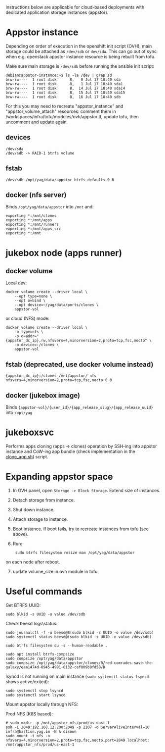 Instructions below are applicable for cloud-based deployments with dedicated application storage instances (appstor).

# Appstor instance

Depending on order of execution in the openshift init script (OVH), main storage could be attached as `/dev/sdb` or 
`dev/sda`. This can go out of sync when e.g. openstack appstor instance resource is being rebuilt from tofu.

Make sure main storage is `/dev/sdb` before running the ansible init script:

    debian@appstor-instance:~$ ls -la /dev | grep sd
    brw-rw----  1 root disk      8,   0 Jul 17 18:40 sda
    brw-rw----  1 root disk      8,   1 Jul 17 18:40 sda1
    brw-rw----  1 root disk      8,  14 Jul 17 18:40 sda14
    brw-rw----  1 root disk      8,  15 Jul 17 18:40 sda15
    brw-rw----  1 root disk      8,  16 Jul 17 18:40 sdb

For this you may need to recreate "appstor_instance" and "appstor_volume_attach" resources:
comment them in /workspaces/infra/tofu/modules/ovh/appstor.tf, update tofu, then uncomment and update again.

## devices

    /dev/sda
    /dev/sdb -> RAID-1 btrfs volume

## fstab
    
    /dev/sdb /opt/yag/data/appstor btrfs defaults 0 0

## docker (nfs server)

Binds `/opt/yag/data/appstor` into `/mnt` and:

    exporting *:/mnt/clones
    exporting *:/mnt/apps
    exporting *:/mnt/runners
    exporting *:/mnt/apps_src
    exporting *:/mnt

# jukebox node (apps runner)

## docker volume

Local dev:

    docker volume create --driver local \
        --opt type=none \
        --opt o=bind \
        --opt device=~/yag/data/ports/clones \
        appstor-vol

or cloud (NFS) mode:

    docker volume create --driver local \
        -o type=nfs \
        -o o=addr="{appstor_dc_ip},rw,nfsvers=4,minorversion=2,proto=tcp,fsc,nocto" \
        -o device=:/clones \
        appstor-vol

## fstab (deprecated, use docker volume instead)

    {appstor_dc_ip}:/clones /mnt/appstor/ nfs nfsvers=4,minorversion=2,proto=tcp,fsc,nocto 0 0

## docker (jukebox image)

Binds `{appstor-vol}/{user_id}/{app_release_slug}/{app_release_uuid}` into `/opt/yag`

# jukeboxsvc

Performs apps cloning (apps -> clones) operation by SSH-ing into appstor instance and CoW-ing app bundle
(check implementation in the [clone_app.sh](../ansible/roles/appstor/files/clone_app.sh)) script.

# Expanding appstor space

1. In OVH panel, open `Storage -> Block Storage`. Extend size of instances.
2. Detach storage from instance.
3. Shut down instance.
4. Attach storage to instance.
5. Boot instance.
If boot fails, try to recreate instances from tofu (see above).
6. Run:

        sudo btrfs filesystem resize max /opt/yag/data/appstor

on each node after reboot.

7. update volume_size in ovh module in tofu.

# Useful commands

Get BTRFS UUID:

    sudo blkid -s UUID -o value /dev/sdb

Check beesd logs\status:

    sudo journalctl -f -u beesd@$(sudo blkid -s UUID -o value /dev/sdb)
    sudo systemctl status beesd@(sudo blkid -s UUID -o value /dev/sdb)
    
    sudo btrfs filesystem du -s --human-readable .
    
    sudo apt install btrfs-compsize
    sudo compsize /opt/yag/data/appstor
    sudo compsize /opt/yag/data/appstor/clones/0/red-comrades-save-the-galaxy/eaa1474d-6945-4991-8132-cef009b0fd58/D

lsyncd is not running on main instance (`sudo systemctl status lsyncd` shows active/exited):

    sudo systemctl stop lsyncd
    sudo systemctl start lsyncd

Mount appstor locally through NFS:

Prod NFS (K8S based):

    # sudo mkdir -p /mnt/appstor_nfs/prod/us-east-1
    ssh -L 2049:192.168.12.200:2049 -p 2207 -o ServerAliveInterval=10  infra@bastion.yag.im -N & disown
    sudo mount -t nfs -o nfsvers=4,minorversion=2,proto=tcp,fsc,nocto,port=2049 localhost: /mnt/appstor_nfs/prod/us-east-1
